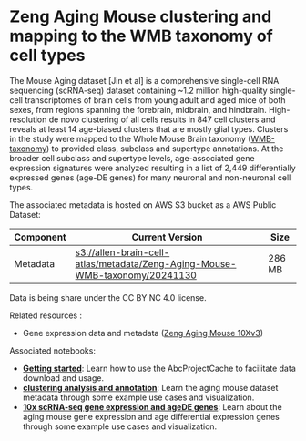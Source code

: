 # Zeng Aging Mouse clustering and mapping to the WMB taxonomy of cell types

The Mouse Aging dataset [Jin et al] is a comprehensive single-cell RNA
sequencing (scRNA-seq) dataset containing ~1.2 million high-quality single-cell
transcriptomes of brain cells from young adult and aged mice of both sexes,
from regions spanning the forebrain, midbrain, and hindbrain. High-resolution
de novo clustering of all cells results in 847 cell clusters and reveals at
least 14 age-biased clusters that are mostly glial types. Clusters in the study
were mapped to the Whole Mouse Brain taxonomy ([WMB-taxonomy](WMB-taxonomy.md))
to provided class, subclass and supertype annotations. At the broader cell
subclass and supertype levels, age-associated gene expression signatures were
analyzed resulting in a list of 2,449 differentially expressed genes (age-DE
genes) for many neuronal and non-neuronal cell types.

The associated metadata is hosted on AWS S3 bucket as a AWS Public Dataset:

| Component | Current Version                                                                                                                                                                                      | Size   |
|---|------------------------------------------------------------------------------------------------------------------------------------------------------------------------------------------------------|--------|
| Metadata | [s3://allen-brain-cell-atlas/metadata/Zeng-Aging-Mouse-WMB-taxonomy/20241130](https://allen-brain-cell-atlas.s3.us-west-2.amazonaws.com/index.html#metadata/Zeng-Aging-Mouse-WMB-taxonomy/20241130/) | 286 MB |

Data is being share under the CC BY NC 4.0 license.

Related resources :
* Gene expression data and metadata ([Zeng Aging Mouse 10Xv3](Zeng_Aging_Mouse_10Xv3))

Associated notebooks:
* [**Getting started**](../notebooks/getting_started.ipynb): Learn how to use
  the AbcProjectCache to facilitate data download and usage.
* [**clustering analysis and annotation**](../notebooks/Zeng_Aging_Mouse_clustering_analysis_and_annotation.ipynb):
  Learn the aging mouse dataset metadata through some example use cases and
  visualization.
* [**10x scRNA-seq gene expression and ageDE genes**](../notebooks/Zeng_Aging_Mouse_10x_snRNASeq_tutorial.ipynb):
  Learn about the aging mouse gene expression and age differential expression
  genes through some example use cases and visualization.

